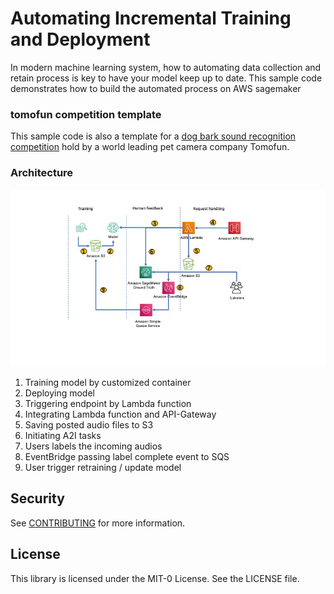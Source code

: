 # Automating Incremental Training and Deployment 

In modern machine learning system, how to automating data collection and retain process is key to have your model keep up to date. This sample code demonstrates how to build the automated process on AWS sagemaker 


### tomofun competition template

This sample code is also a template for a [dog bark sound recognition competition](https://tbrain.trendmicro.com.tw/Competitions/Details/15) hold by a world leading pet camera company Tomofun.  


### Architecture 

![architecture](./architecture.jpg)

1. Training model by customized container  
2. Deploying model
3. Triggering endpoint by Lambda function 
4. Integrating Lambda function and API-Gateway 
5. Saving posted audio files to S3 
6. Initiating A2I tasks 
7. Users labels the incoming audios 
8. EventBridge passing label complete event to SQS 
9. User trigger retraining / update model  


## Security

See [CONTRIBUTING](CONTRIBUTING.md#security-issue-notifications) for more information.

## License

This library is licensed under the MIT-0 License. See the LICENSE file.

